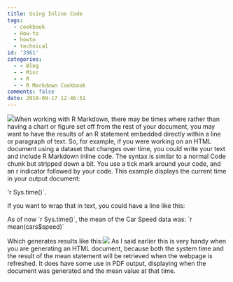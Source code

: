 ```yaml
---
title: Using Inline Code
tags:
  - cookbook
  - How-to
  - howto
  - technical
id: '3961'
categories:
  - - Blog
  - - Misc
  - - R
  - - R Markdown Cookbook
comments: false
date: 2018-09-17 12:46:51
---
```


[![](http://edpflager.com/wp-content/uploads/2018/09/rmarkdown-e1538176415459.png)](http://edpflager.com/wp-content/uploads/2018/09/rmarkdown-e1538176415459.png)When working with R Markdown, there may be times where rather than having a chart or figure set off from the rest of your document, you may want to have the results of an R statement embedded directly within a line or paragraph of text. So, for example, if you were working on an HTML document using a dataset that changes over time, you could write your text and include R Markdown inline code. The syntax is similar to a normal Code chunk but stripped down a bit. You use a tick mark around your code, and an r indicator followed by your code. This example displays the current time in your output document:

'r Sys.time()\`.
<!-- more -->
If you want to wrap that in text, you could have a line like this:

As of now \`r Sys.time()\`, the mean of the Car Speed data was: \`r mean(cars$speed)\`

Which generates results like this:[![](http://edpflager.com/wp-content/uploads/2018/09/inline-code-with-text.png)](http://edpflager.com/wp-content/uploads/2018/09/inline-code-with-text.png) As I said earlier this is very handy when you are generating an HTML document, because both the system time and the result of the mean statement will be retrieved when the webpage is refreshed. It does have some use in PDF output, displaying when the document was generated and the mean value at that time.